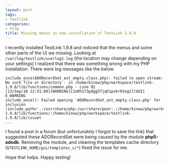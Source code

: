 ```yaml
---
layout: post
tags:
- testlink
categories:
- blog
title: Missing menus in new installation of TestLink 1.9.8
---
```


I recently installed TestLink 1.9.8 and noticed that the menus and some other parts 
of the UI we missing. Looking at <code>/var/log/testlink/userlog1.log</code> (the location 
may change depending on your settings) I realized that there was something wrong 
with my PHP installation. There were log messages like the below.

    include_once(ADORecordSet_ext_empty.class.php): failed to open stream: No such file or directory - in /home/kinow/php/workspace/testlink-1.9.8/lib/functions/common.php - Line 92
    [13/Sep/18 12:51:09][WARNING][2o0h173pdgg5fjqh1pukr83og2][GUI]
    E_WARNING
    include_once(): Failed opening 'ADORecordSet_ext_empty.class.php' for inclusion (include_path='.:/usr/share/php:/usr/share/pear:.:/home/kinow/php/workspace/testlink-1.9.8/lib/functions/:/home/kinow/php/workspace/testlink-1.9.8/lib/issuet
    ...
    
I found a post in a forum (but unfortunately I forgot to save the link) that suggested 
these ADORecordSet were being caused by the module **php5-adodb**. Removing the module, and 
cleaning the templates cache directory (<code>$TESTLINK_HOME/gui/templates_c/*</code>) 
fixed the issue for me.

Hope that helps.
Happy testing!
